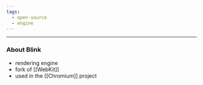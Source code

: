 ```yaml
---
tags:
  - open-source
  - engine
---
```


---

### About Blink

- rendering engine
- fork of [[WebKit]]
- used in the [[Chromium]] project